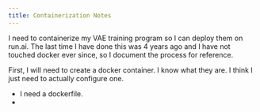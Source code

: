 ```yaml
---
title: Containerization Notes
---
```

I need to containerize my VAE training program so I can deploy them on run.ai. The last time I have done this was 4 years ago and I have not touched docker ever since, so I document the process for reference.

First, I will need to create a docker container. I know what they are. I think I just need to actually configure one.
- I need a dockerfile.
- 

